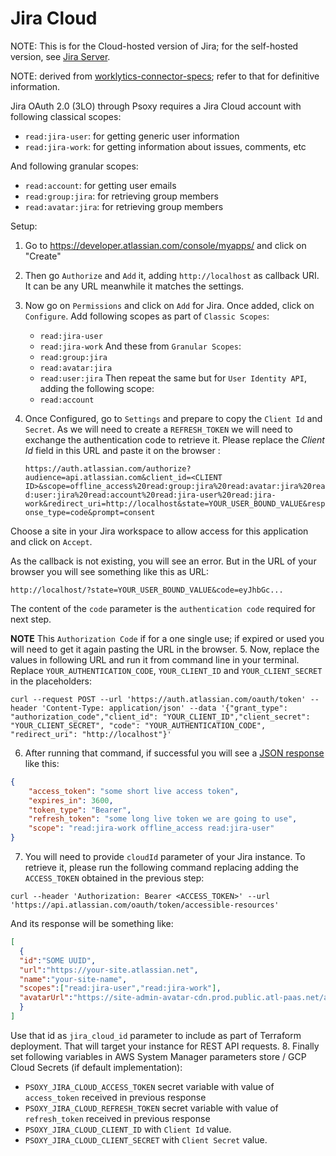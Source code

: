 # Jira Cloud

NOTE: This is for the Cloud-hosted version of Jira; for the self-hosted version, see [Jira Server](jira-server.md).

NOTE: derived from [worklytics-connector-specs](../../infra/modules/worklytics-connector-specs/main.tf); refer to that for definitive information.

Jira OAuth 2.0 (3LO) through Psoxy requires a Jira Cloud account with following classical scopes:

  - `read:jira-user`: for getting generic user information
  - `read:jira-work`: for getting information about issues, comments, etc

And following granular scopes:
  - `read:account`: for getting user emails
  - `read:group:jira`: for retrieving group members
  - `read:avatar:jira`: for retrieving group members

Setup:

1. Go to https://developer.atlassian.com/console/myapps/ and click on "Create"
2. Then go `Authorize` and `Add` it, adding `http://localhost` as callback URI. It can be any URL meanwhile it matches the settings.
3. Now go on `Permissions` and click on `Add` for Jira. Once added, click on `Configure`.
   Add following scopes as part of `Classic Scopes`:
     - `read:jira-user`
     - `read:jira-work`
   And these from `Granular Scopes`:
     - `read:group:jira`
     - `read:avatar:jira`
     - `read:user:jira`
   Then repeat the same but for `User Identity API`, adding the following scope:
     - `read:account`

4. Once Configured, go to `Settings` and prepare to copy the `Client Id` and `Secret`. As we will need to create a `REFRESH_TOKEN` we will need to exchange
   the authentication code to retrieve it. Please replace the *Client Id* field in this URL and paste it on the browser :

   `https://auth.atlassian.com/authorize?audience=api.atlassian.com&client_id=<CLIENT ID>&scope=offline_access%20read:group:jira%20read:avatar:jira%20read:user:jira%20read:account%20read:jira-user%20read:jira-work&redirect_uri=http://localhost&state=YOUR_USER_BOUND_VALUE&response_type=code&prompt=consent`

Choose a site in your Jira workspace to allow access for this application and click on `Accept`.

As the callback is not existing, you will see an error. But in the URL of your browser you will see something like this as URL:

`http://localhost/?state=YOUR_USER_BOUND_VALUE&code=eyJhbGc...`

The content of the `code` parameter is the `authentication code` required for next step.

**NOTE** This `Authorization Code` if for a one single use; if expired or used you will need to get it again pasting the URL in the browser.
5. Now, replace the values in following URL and run it from command line in your terminal. Replace `YOUR_AUTHENTICATION_CODE`, `YOUR_CLIENT_ID` and `YOUR_CLIENT_SECRET` in the placeholders:

`curl --request POST --url 'https://auth.atlassian.com/oauth/token' --header 'Content-Type: application/json' --data '{"grant_type": "authorization_code","client_id": "YOUR_CLIENT_ID","client_secret": "YOUR_CLIENT_SECRET", "code": "YOUR_AUTHENTICATION_CODE", "redirect_uri": "http://localhost"}'`

6. After running that command, if successful you will see a [JSON response](https://developer.atlassian.com/cloud/jira/platform/oauth-2-3lo-apps/#2--exchange-authorization-code-for-access-token) like this:

```json
{
    "access_token": "some short live access token",
    "expires_in": 3600,
    "token_type": "Bearer",
    "refresh_token": "some long live token we are going to use",
    "scope": "read:jira-work offline_access read:jira-user"
}
```
7. You will need to provide `cloudId` parameter of your Jira instance. To retrieve it, please run the following command replacing adding the
   `ACCESS_TOKEN` obtained in the previous step:

`curl --header 'Authorization: Bearer <ACCESS_TOKEN>' --url 'https://api.atlassian.com/oauth/token/accessible-resources'`

And its response will be something like:

```json
[
  {
  "id":"SOME UUID",
  "url":"https://your-site.atlassian.net",
  "name":"your-site-name",
  "scopes":["read:jira-user","read:jira-work"],
  "avatarUrl":"https://site-admin-avatar-cdn.prod.public.atl-paas.net/avatars/240/rocket.png"
  }
]
```

Use that id as `jira_cloud_id` parameter to include as part of Terraform deployment. That will target your instance for REST API requests.
8. Finally set following variables in AWS System Manager parameters store / GCP Cloud Secrets (if default implementation):
- `PSOXY_JIRA_CLOUD_ACCESS_TOKEN` secret variable with value of `access_token` received in previous response
- `PSOXY_JIRA_CLOUD_REFRESH_TOKEN` secret variable with value of `refresh_token` received in previous response
- `PSOXY_JIRA_CLOUD_CLIENT_ID` with `Client Id` value.
- `PSOXY_JIRA_CLOUD_CLIENT_SECRET` with `Client Secret` value.
